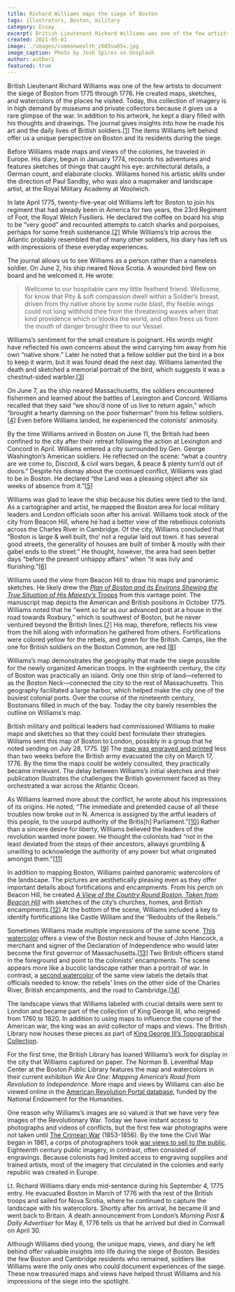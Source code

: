 ```yaml
---
title: Richard Williams maps the siege of Boston
tags: illustrators, Boston, military
category: Essay
excerpt: British Lieutenant Richard Williams was one of the few artists to  document the siege of Boston from 1775 through 1776. He created maps,  sketches, and watercolors of the places he visited.
created: 2021-05-01
image: ./images/commonwealth_z603vw05v.jpg
image_caption: Photo by Josh Spires on Unsplash
author: author1
featured: true
---
```


British Lieutenant Richard Williams was one of the few artists to  document the siege of Boston from 1775 through 1776. He created maps,  sketches, and watercolors of the places he visited. Today, this  collection of imagery is in high demand by museums and private  collectors because it gives us a rare glimpse of the war. In addition to his artwork, he kept a diary filled with his thoughts and drawings. The journal gives insights into how he made his art and the daily lives of  British soldiers.[[1\]](https://allthingsliberty.com/2015/10/richard-williams-maps-the-siege-of-boston/#_edn1) The items Williams left behind offer us a unique perspective on Boston and its residents during the siege.

Before Williams made maps and views of the colonies, he traveled in  Europe. His diary, begun in January 1774, recounts his adventures and  features sketches of things that caught his eye: architectural details, a German count, and elaborate clocks. Williams honed his artistic skills  under the direction of Paul Sandby, who was also a mapmaker and  landscape artist, at the Royal Military Academy at Woolwich.

In late April 1775, twenty-five-year old Williams left for Boston to  join his regiment that had already been in America for two years, the 23rd Regiment of Foot, the Royal Welch Fusiliers. He declared the coffee on  board his ship to be “very good” and recounted attempts to catch sharks  and porpoises, perhaps for some fresh sustenance.[[2\]](https://allthingsliberty.com/2015/10/richard-williams-maps-the-siege-of-boston/#_edn2) While Williams’s trip across the Atlantic probably resembled that of  many other soldiers, his diary has left us with impressions of these  everyday experiences.

The journal allows us to see Williams as a person rather than a  nameless soldier. On June 2, his ship neared Nova Scotia. A wounded bird flew on board and he welcomed it. He wrote:

> Wellcome to our hospitable care my  little featherd friend. Wellcome, for know that Pity & soft  compassion dwell within a Soldier’s breast, driven from thy native shore by some rude blast, thy feeble wings could not long withhold thee from  the threatening waves when that kind providence which or’elooks the  world, and often frees us from the mouth of danger brought thee to our  Vessel.

Williams’s sentiment for the small creature is poignant. His words  might have reflected his own concerns about the wind carrying him away  from his own “native shore.” Later he noted that a fellow soldier put  the bird in a box to keep it warm, but it was found dead the next day.  Williams lamented the death and sketched a memorial portrait of the  bird, which suggests it was a chestnut-sided warbler.[[3\]](https://allthingsliberty.com/2015/10/richard-williams-maps-the-siege-of-boston/#_edn3)

On June 7, as the ship neared Massachusetts, the soldiers encountered fishermen and learned about the battles of Lexington and Concord.  Williams recalled that they said “we shou’d none of us live to return  again,” which “brought a hearty damning on the poor fisherman” from his  fellow soldiers.[[4\]](https://allthingsliberty.com/2015/10/richard-williams-maps-the-siege-of-boston/#_edn4) Even before Williams landed, he experienced the colonists’ animosity.

By the time Williams arrived in Boston on June 11, the British had  been confined to the city after their retreat following the action at  Lexington and Concord in April. Williams entered a city surrounded by  Gen. George Washington’s American soldiers. He reflected on the scene:  “what a country are we come to, Discord, & civil wars began, &  peace & plenty turn’d out of doors.” Despite his dismay about the  continued conflict, Williams was glad to be in Boston. He declared “the  Land was a pleasing object after six weeks of absence from it.”[[5\]](https://allthingsliberty.com/2015/10/richard-williams-maps-the-siege-of-boston/#_edn5)

Williams was glad to leave the ship because his duties were tied to  the land. As a cartographer and artist, he mapped the Boston area for  local military leaders and London officials soon after his arrival.  Williams took stock of the city from Beacon Hill, where he had a better  view of the rebellious colonists across the Charles River in Cambridge.  Of the city, Williams concluded that “Boston is large & well built,  tho’ not a regular laid out town. it has several good streets, the  generality of houses are built of timber & mostly with their gabel  ends to the street.” He thought, however, the area had seen better days  “before the present unhappy affairs” when “it was livly and flurishing.”[[6\]](https://allthingsliberty.com/2015/10/richard-williams-maps-the-siege-of-boston/#_edn6)


Williams used the view from Beacon Hill to draw his maps and panoramic sketches. He likely drew the [*Plan of Boston and its Environs Shewing the True Situation of His Majesty’s Troops*](http://www.bpl.org/exhibitions/current-exhibitions/we-are-one/view-the-exhibition-3/we-are-one-52b/) from this vantage point. The manuscript map depicts the American and  British positions in October 1775. Williams noted that he “went so far  as our advanced post at a house in the road towards Roxbury,” which is  southwest of Boston, but he never ventured beyond the British lines.[[7\]](https://allthingsliberty.com/2015/10/richard-williams-maps-the-siege-of-boston/#_edn7) His map, therefore, reflects his view from the hill along with  information he gathered from others. Fortifications were colored yellow  for the rebels, and green for the British. Camps, like the one for  British soldiers on the Boston Common, are red.[[8\]](https://allthingsliberty.com/2015/10/richard-williams-maps-the-siege-of-boston/#_edn8)

Williams’s map demonstrates the geography that made the siege  possible for the newly organized American troops. In the eighteenth  century, the city of Boston was practically an island. Only one thin  strip of land—referred to as the Boston Neck—connected the city to the  rest of Massachusetts. This geography facilitated a large harbor, which  helped make the city one of the busiest colonial ports. Over the course  of the nineteenth century, Bostonians filled in much of the bay. Today  the city barely resembles the outline on Williams’s map.

British military and political leaders had commissioned Williams to  make maps and sketches so that they could best formulate their  strategies. Williams sent this map of Boston to London, possibly in a  group that he noted sending on July 28, 1775. [[9\]](https://allthingsliberty.com/2015/10/richard-williams-maps-the-siege-of-boston/#_edn9) The [map was engraved and printed](http://maps.bpl.org/id/m8624) less than two weeks before the British army evacuated the city on March 17, 1776. By the time the maps could be widely consulted, they  practically became irrelevant. The delay between Williams’s initial  sketches and their publication illustrates the challenges the British  government faced as they orchestrated a war across the Atlantic Ocean.

As Williams learned more about the conflict, he wrote about his  impressions of its origins. He noted, “The immediate and pretended cause of all these troubles now broke out in N. America is assigned by the  artful leaders of this people, to the usurpd authority of the Britis[h]  Parliament.”[[10\]](https://allthingsliberty.com/2015/10/richard-williams-maps-the-siege-of-boston/#_edn10) Rather than a sincere desire for liberty, Williams believed the leaders of the revolution wanted more power. He thought the colonists had “not  in the least deviated from the steps of their ancestors, allways  grumbling & unwilling to acknowledge the authority of any power but  what originated amongst them.”[[11\]](https://allthingsliberty.com/2015/10/richard-williams-maps-the-siege-of-boston/#_edn11)

In addition to mapping Boston, Williams painted panoramic watercolors of the landscape. The pictures are aesthetically pleasing even as they  offer important details about fortifications and encampments. From his  perch on Beacon Hill, he created [*A View of the Country Round Boston, Taken from Beacon Hill*](http://www.bpl.org/exhibitions/current-exhibitions/we-are-one/view-the-exhibition-3/we-are-one-53a/) with sketches of the city’s churches, homes, and British encampments.[[12\]](https://allthingsliberty.com/2015/10/richard-williams-maps-the-siege-of-boston/#_edn12) At the bottom of the scene, Williams included a key to identify  fortifications like Castle William and the “Redoubts of the Rebels.”

Sometimes Williams made multiple impressions of the same scene. [This watercolor](http://maps.bpl.org/id/rb18135) offers a view of the Boston neck and house of John Hancock, a merchant  and signer of the Declaration of Independence who would later become the first governor of Massachusetts.[[13\]](https://allthingsliberty.com/2015/10/richard-williams-maps-the-siege-of-boston/#_edn13) Two British officers stand in the foreground and point to the  colonists’ encampments. The scene appears more like a bucolic landscape  rather than a portrait of war. In contrast, a [second watercolor](http://maps.bpl.org/id/n51376) of the same view labels the details that officials needed to know: the  rebels’ lines on the other side of the Charles River, British  encampments, and the road to Cambridge.[[14\]](https://allthingsliberty.com/2015/10/richard-williams-maps-the-siege-of-boston/#_edn14)

The landscape views that Williams labeled with crucial details were  sent to London and became part of the collection of King George III, who reigned from 1760 to 1820. In addition to using maps to influence the  course of the American war, the king was an avid collector of maps and  views. The British Library now houses these pieces as part of [King George III’s Topographical Collection](http://www.bl.uk/onlinegallery/onlineex/kinggeorge/).

For the first time, the British Library has loaned Williams’s work  for display in the city that Williams captured on paper. The Norman B.  Leventhal Map Center at the Boston Public Library features the map and  watercolors in their current exhibition *We Are One: Mapping America’s Road from Revolution to Independence*. More maps and views by Williams can also be viewed online in the [American Revolution Portal database](http://maps.bpl.org/highlights/ar/american-revolutionary-war-era), funded by the National Endowment for the Humanities.

One reason why Williams’s images are so valued is that we have very  few images of the Revolutionary War. Today we have instant access to  photographs and videos of conflicts, but the first few war photographs  were not taken until [The Crimean War](http://www.loc.gov/pictures/collection/ftncnw/) (1853-1856). By the time the Civil War began in 1861, a corps of photographers took [war views to sell to the public](http://www.loc.gov/pictures/collection/cwp/). Eighteenth century public imagery, in contrast, often consisted of  engravings. Because colonists had limited access to engraving supplies  and trained artists, most of the imagery that circulated in the colonies and early republic was created in Europe.

Lt. Richard Williams diary ends mid-sentence during his September 4,  1775 entry. He evacuated Boston in March of 1776 with the rest of the  British troops and sailed for Nova Scotia, where he continued to capture the landscape with his watercolors. Shortly after his arrival, he  became ill and went back to Britain. A death announcement from London’s *Morning Post & Daily Advertiser* for May 8, 1776 tells us that he arrived but died in Cornwall on April 30.

Although Williams died young, the unique maps, views, and diary he  left behind offer valuable insights into life during the siege of  Boston. Besides the few Boston and Cambridge residents who remained,  soldiers like Williams were the only ones who could document experiences of the siege. These now treasured maps and views have helped thrust  Williams and his impressions of the siege into the spotlight.